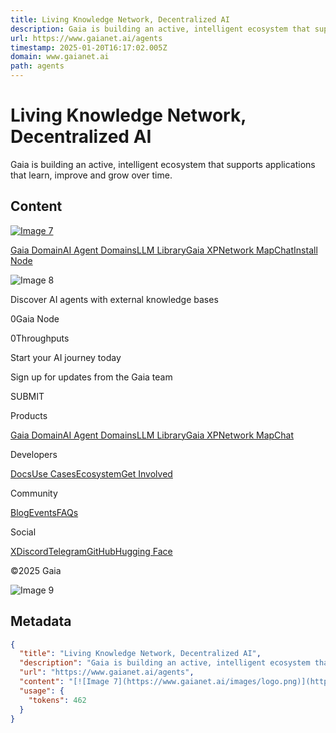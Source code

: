 ```yaml
---
title: Living Knowledge Network, Decentralized AI
description: Gaia is building an active, intelligent ecosystem that supports applications that learn, improve and grow over time.
url: https://www.gaianet.ai/agents
timestamp: 2025-01-20T16:17:02.005Z
domain: www.gaianet.ai
path: agents
---
```


# Living Knowledge Network, Decentralized AI


Gaia is building an active, intelligent ecosystem that supports applications that learn, improve and grow over time.


## Content

[![Image 7](https://www.gaianet.ai/images/logo.png)](https://www.gaianet.ai/)

[Gaia Domain](https://www.gaianet.ai/gaia-domain-name)[AI Agent Domains](https://www.gaianet.ai/agents)[LLM Library](https://www.gaianet.ai/llm-library)[Gaia XP](https://www.gaianet.ai/reward)[Network Map](https://www.gaianet.ai/network-map)[Chat](https://www.gaianet.ai/chat)[Install Node](https://docs.gaianet.ai/node-guide/quick-start/)

![Image 8](https://www.gaianet.ai/images/menu-white.png)

Discover AI agents with external knowledge bases

0Gaia Node

0Throughputs

Start your AI journey today

Sign up for updates from the Gaia team

SUBMIT

Products

[Gaia Domain](https://www.gaianet.ai/gaia-domain-name)[AI Agent Domains](https://www.gaianet.ai/agents)[LLM Library](https://www.gaianet.ai/llm-library)[Gaia XP](https://www.gaianet.ai/reward)[Network Map](https://www.gaianet.ai/network-map)[Chat](https://www.gaianet.ai/chat)

Developers

[Docs](https://www.gaianet.ai/docs)[Use Cases](https://www.gaianet.ai/use-case)[Ecosystem](https://www.gaianet.ai/ecosystem)[Get Involved](https://www.gaianet.ai/grant-program)

Community

[Blog](https://www.gaianet.ai/blog/)[Events](https://www.gaianet.ai/events)[FAQs](https://www.gaianet.ai/faq)

Social

[X](https://twitter.com/Gaianet_AI)[Discord](https://discord.com/invite/gaianet-ai)[Telegram](https://t.me/Gaianet_AI)[GitHub](https://github.com/GaiaNet-AI)[Hugging Face](https://huggingface.co/gaianet)

©2025 Gaia

![Image 9](https://www.gaianet.ai/images/footer-logo.png)

## Metadata

```json
{
  "title": "Living Knowledge Network, Decentralized AI",
  "description": "Gaia is building an active, intelligent ecosystem that supports applications that learn, improve and grow over time.",
  "url": "https://www.gaianet.ai/agents",
  "content": "[![Image 7](https://www.gaianet.ai/images/logo.png)](https://www.gaianet.ai/)\n\n[Gaia Domain](https://www.gaianet.ai/gaia-domain-name)[AI Agent Domains](https://www.gaianet.ai/agents)[LLM Library](https://www.gaianet.ai/llm-library)[Gaia XP](https://www.gaianet.ai/reward)[Network Map](https://www.gaianet.ai/network-map)[Chat](https://www.gaianet.ai/chat)[Install Node](https://docs.gaianet.ai/node-guide/quick-start/)\n\n![Image 8](https://www.gaianet.ai/images/menu-white.png)\n\nDiscover AI agents with external knowledge bases\n\n0Gaia Node\n\n0Throughputs\n\nStart your AI journey today\n\nSign up for updates from the Gaia team\n\nSUBMIT\n\nProducts\n\n[Gaia Domain](https://www.gaianet.ai/gaia-domain-name)[AI Agent Domains](https://www.gaianet.ai/agents)[LLM Library](https://www.gaianet.ai/llm-library)[Gaia XP](https://www.gaianet.ai/reward)[Network Map](https://www.gaianet.ai/network-map)[Chat](https://www.gaianet.ai/chat)\n\nDevelopers\n\n[Docs](https://www.gaianet.ai/docs)[Use Cases](https://www.gaianet.ai/use-case)[Ecosystem](https://www.gaianet.ai/ecosystem)[Get Involved](https://www.gaianet.ai/grant-program)\n\nCommunity\n\n[Blog](https://www.gaianet.ai/blog/)[Events](https://www.gaianet.ai/events)[FAQs](https://www.gaianet.ai/faq)\n\nSocial\n\n[X](https://twitter.com/Gaianet_AI)[Discord](https://discord.com/invite/gaianet-ai)[Telegram](https://t.me/Gaianet_AI)[GitHub](https://github.com/GaiaNet-AI)[Hugging Face](https://huggingface.co/gaianet)\n\n©2025 Gaia\n\n![Image 9](https://www.gaianet.ai/images/footer-logo.png)",
  "usage": {
    "tokens": 462
  }
}
```
